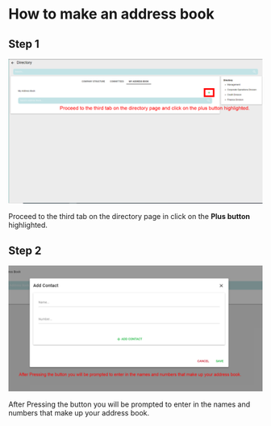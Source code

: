 # How to make an address book

## Step 1

![Step1](./addressbook.PNG)

Proceed to the third tab on the directory page in click on the **Plus button** highlighted.

## Step 2

![](./contacts.PNG)

After Pressing the button you will be prompted to enter in the names and numbers that make up your address book.
